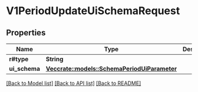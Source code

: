 # V1PeriodUpdateUiSchemaRequest

## Properties

Name | Type | Description | Notes
------------ | ------------- | ------------- | -------------
**r#type** | **String** |  | 
**ui_schema** | [**Vec<crate::models::SchemaPeriodUiParameter>**](schema.UIParameter.md) |  | 

[[Back to Model list]](../README.md#documentation-for-models) [[Back to API list]](../README.md#documentation-for-api-endpoints) [[Back to README]](../README.md)


